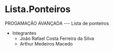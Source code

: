# Lista.Ponteiros
PROGAMAÇÃO AVANÇADA --- Lista de ponteiros  
   * Integrantes 
      * João Rafael Costa Ferreira da Silva
      * Arthur Medeiros Macedo
